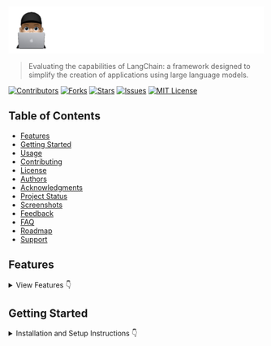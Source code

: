 ![Banner](https://github.com/harehimself/hare_langchain-lab/blob/a8cc9c23c65c339a964aa3b692f3c339a5ea05ff/Hare_Langchain-Lab.png)
> Evaluating the capabilities of LangChain: a framework designed to simplify the creation of applications using large language models.

[![Contributors](https://img.shields.io/github/contributors/yourusername/reponame)](https://github.com/yourusername/reponame/graphs/contributors)
[![Forks](https://img.shields.io/github/forks/yourusername/reponame)](https://github.com/yourusername/reponame/network/members)
[![Stars](https://img.shields.io/github/stars/yourusername/reponame)](https://github.com/yourusername/reponame/stargazers)
[![Issues](https://img.shields.io/github/issues/yourusername/reponame)](https://github.com/yourusername/reponame/issues)
[![MIT License](https://img.shields.io/github/license/yourusername/reponame)](https://github.com/yourusername/reponame/blob/main/LICENSE)

## Table of Contents
- [Features](#features)
- [Getting Started](#getting-started)
- [Usage](#usage)
- [Contributing](#contributing)
- [License](#license)
- [Authors](#authors)
- [Acknowledgments](#acknowledgments)
- [Project Status](#project-status)
- [Screenshots](#screenshots)
- [Feedback](#feedback)
- [FAQ](#faq)
- [Roadmap](#roadmap)
- [Support](#support)

## Features
<details>
<summary>View Features 👇</summary>

    - 🚀 Feature 1
    - 💡 Feature 2
    - 🌐 Feature 3

</details>


## Getting Started
<details>
<summary>Installation and Setup Instructions 👇</summary>
